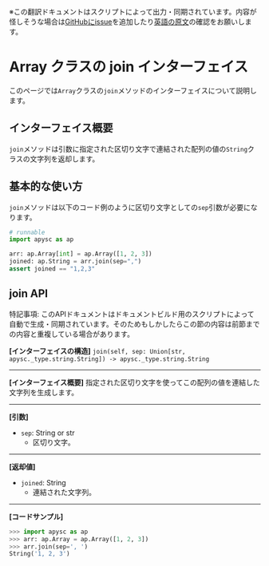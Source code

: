 <span class="inconspicuous-txt">※この翻訳ドキュメントはスクリプトによって出力・同期されています。内容が怪しそうな場合は<a href="https://github.com/simon-ritchie/apysc/issues" target="_blank">GitHubにissue</a>を追加したり[英語の原文](https://simon-ritchie.github.io/apysc/en/array_join.html)の確認をお願いします。</span>

# Array クラスの join インターフェイス

このページでは`Array`クラスの`join`メソッドのインターフェイスについて説明します。

## インターフェイス概要

`join`メソッドは引数に指定された区切り文字で連結された配列の値の`String`クラスの文字列を返却します。

## 基本的な使い方

`join`メソッドは以下のコード例のように区切り文字としての`sep`引数が必要になります。

```py
# runnable
import apysc as ap

arr: ap.Array[int] = ap.Array([1, 2, 3])
joined: ap.String = arr.join(sep=",")
assert joined == "1,2,3"
```

## join API

<span class="inconspicuous-txt">特記事項: このAPIドキュメントはドキュメントビルド用のスクリプトによって自動で生成・同期されています。そのためもしかしたらこの節の内容は前節までの内容と重複している場合があります。</span>

**[インターフェイスの構造]** `join(self, sep: Union[str, apysc._type.string.String]) -> apysc._type.string.String`<hr>

**[インターフェイス概要]** 指定された区切り文字を使ってこの配列の値を連結した文字列を生成します。<hr>

**[引数]**

- `sep`: String or str
  - 区切り文字。

<hr>

**[返却値]**

- `joined`: String
  - 連結された文字列。

<hr>

**[コードサンプル]**

```py
>>> import apysc as ap
>>> arr: ap.Array = ap.Array([1, 2, 3])
>>> arr.join(sep=', ')
String('1, 2, 3')
```